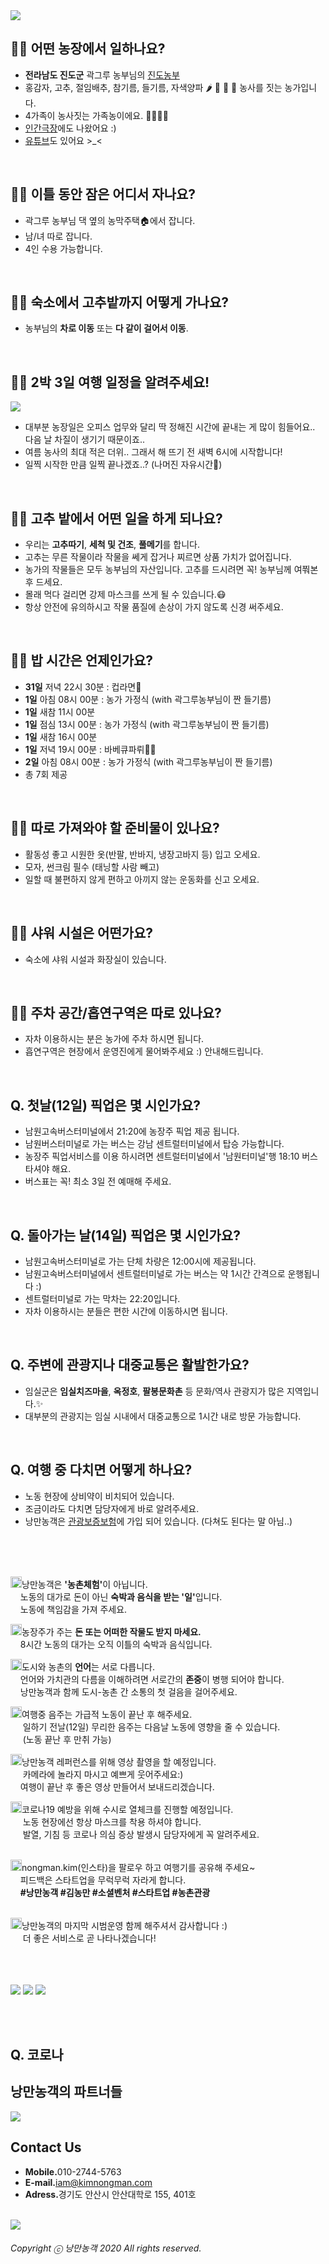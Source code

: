 <img src="https://raw.githubusercontent.com/SUWANKIM/season5/master/hello.png">

<br>

## 👩‍🌾 어떤 농장에서 일하나요? 
- <b>전라남도 진도군</b> 곽그루 농부님의 [진도농부](https://smartstore.naver.com/jindomiss) 
- 홍감자, 고추, 절임배추, 참기름, 들기름, 자색양파 🌶 🧅 🥬 🥔 농사를 짓는 농가입니다.
- 4가족이 농사짓는 가족농이에요. 👨‍👩‍👦‍👦
- [인간극장](http://mylovekbs.kbs.co.kr/index.html?source=mylovekbs&sname=mylovekbs&stype=magazine&contents_id=70000000287406)에도 나왔어요 :) 
- [유튜브](https://www.youtube.com/channel/UCrdArwdOLdNiIVE4lnMZunA)도 있어요 >_<
<br>

## 👩‍🌾 이틀 동안 잠은 어디서 자나요? 
- 곽그루 농부님 댁 옆의 농막주택🏠에서 잡니다.
- 남/녀 따로 잡니다.
- 4인 수용 가능합니다.

<br>

## 👩‍🌾 숙소에서 고추밭까지 어떻게 가나요?
- 농부님의 <b>차로 이동</b> 또는 <b>다 같이 걸어서 이동</b>.

<br>

## 👩‍🌾 2박 3일 여행 일정을 알려주세요!
<img src="https://raw.githubusercontent.com/SUWANKIM/season5/master/processs.png">

- 대부분 농장일은 오피스 업무와 달리 딱 정해진 시간에 끝내는 게 많이 힘들어요.. 다음 날 차질이 생기기 때문이죠..
- 여름 농사의 최대 적은 더위.. 그래서 해 뜨기 전 새벽 6시에 시작합니다!
- 일찍 시작한 만큼 일찍 끝나겠죠..? (나머진 자유시간🧘)

<br>

## 👩‍🌾 고추 밭에서 어떤 일을 하게 되나요?
 
- 우리는 <b>고추따기</b>, <b>세척 및 건조</b>, <b>풀메기</b>를 합니다. 
- 고추는 무른 작물이라 작물을 쎄게 잡거나 찌르면 상품 가치가 없어집니다.
- 농가의 작물들은 모두 농부님의 자산입니다. 고추를 드시려면 꼭! 농부님께 여쭤본 후 드세요.
- 몰래 먹다 걸리면 강제 마스크를 쓰게 될 수 있습니다.😷 
- 항상 안전에 유의하시고 작물 품질에 손상이 가지 않도록 신경 써주세요.

<br>

## 👩‍🌾 밥 시간은 언제인가요? 

- <b>31일</b> 저녁 22시 30분 : 컵라면🍜
- <b>1일</b>  아침 08시 00분 : 농가 가정식 (with 곽그루농부님이 짠 들기름)
- <b>1일</b>  새참 11시 00분
- <b>1일</b>  점심 13시 00분 : 농가 가정식 (with 곽그루농부님이 짠 들기름)
- <b>1일</b>  새참 16시 00분
- <b>1일</b>  저녁 19시 00분 : 바베큐파뤼🍺🥓
- <b>2일</b>  아침 08시 00분 : 농가 가정식 (with 곽그루농부님이 짠 들기름)
- 총 7회 제공

<br>

## 👩‍🌾 따로 가져와야 할 준비물이 있나요?
- 활동성 좋고 시원한 옷(반팔, 반바지, 냉장고바지 등) 입고 오세요.
- 모자, 썬크림 필수 (태닝할 사람 빼고)
- 일할 때 불편하지 않게 편하고 아끼지 않는 운동화를 신고 오세요.

<br>

## 👩‍🌾 샤워 시설은 어떤가요?

- 숙소에 샤워 시설과 화장실이 있습니다.

<br>

## 👩‍🌾 주차 공간/흡연구역은 따로 있나요?
- 자차 이용하시는 분은 농가에 주차 하시면 됩니다.
- 흡연구역은 현장에서 운영진에게 물어봐주세요 :) 안내해드립니다.

<br>

## Q. 첫날(12일) 픽업은 몇 시인가요?

- 남원고속버스터미널에서 21:20에 농장주 픽업 제공 됩니다.
- 남원버스터미널로 가는 버스는 강남 센트럴터미널에서 탑승 가능합니다.
- 농장주 픽업서비스를 이용 하시려면 센트럴터미널에서 '남원터미널'행 18:10 버스 타셔야 해요.
- 버스표는 꼭! 최소 3일 전 예매해 주세요.

<br>

## Q. 돌아가는 날(14일) 픽업은 몇 시인가요?

- 남원고속버스터미널로 가는 단체 차량은 12:00시에 제공됩니다.
- 남원고속버스터미널에서 센트럴터미널로 가는 버스는 약 1시간 간격으로 운행됩니다 :)
- 센트럴터미널로 가는 막차는 22:20입니다.
- 자차 이용하시는 분들은 편한 시간에 이동하시면 됩니다.

<br>

## Q. 주변에 관광지나 대중교통은 활발한가요?

- 임실군은 <b>임실치즈마을</b>, <b>옥정호</b>, <b>팔봉문화촌</b> 등 문화/역사 관광지가 많은 지역입니다.✨
- 대부분의 관광지는 임실 시내에서 대중교통으로 1시간 내로 방문 가능합니다. 

<br>

## Q. 여행 중 다치면 어떻게 하나요?

- 노동 현장에 상비약이 비치되어 있습니다. 
- 조금이라도 다치면 담당자에게 바로 알려주세요.
- 낭만농객은 [관광보증보험](https://raw.githubusercontent.com/SUWANKIM/ReadMe/master/insurance.png)에 가입 되어 있습니다. (다쳐도 된다는 말 아님..)

<br>
<br>
<br>

<p><img src="https://raw.githubusercontent.com/SUWANKIM/ReadMe/master/pin.jpg" alt="라라라" 
        width="18" height="18">낭만농객은 <b>'농촌체험'</b>이 아닙니다. <br>&nbsp;&nbsp;&nbsp;&nbsp;노동의 대가로 돈이 아닌 <b>숙박과 음식을 받는 '일'</b>입니다. <br>&nbsp;&nbsp;&nbsp;&nbsp;노동에 책임감을 가져 주세요.</p>



<p><img src="https://raw.githubusercontent.com/SUWANKIM/ReadMe/master/pin.jpg" alt="라라라" 
        width="18" height="18">농장주가 주는 <b>돈 또는 어떠한 작물도 받지 마세요.</b> <br>&nbsp;&nbsp;&nbsp;&nbsp;8시간 노동의 대가는 오직 이틀의 숙박과 음식입니다.</p>
        


<p><img src="https://raw.githubusercontent.com/SUWANKIM/ReadMe/master/pin.jpg" alt="라라라" 
        width="18" height="18">도시와 농촌의 <b>언어</b>는 서로 다릅니다.<br>&nbsp;&nbsp;&nbsp;&nbsp;언어와 가치관의 다름을 이해하려면 서로간의 <b>존중</b>이 병행 되어야 합니다.<br>&nbsp;&nbsp;&nbsp;&nbsp;낭만농객과 함께 도시-농촌 간 소통의 첫 걸음을 걸어주세요.</p>

<p><img src="https://raw.githubusercontent.com/SUWANKIM/ReadMe/master/pin.jpg" alt="라라라" 
        width="18" height="18">여행중 음주는 가급적 노동이 끝난 후 해주세요. <br>&nbsp;&nbsp;&nbsp;&nbsp; 일하기 전날(12일) 무리한 음주는 다음날 노동에 영향을 줄 수 있습니다. <br>&nbsp;&nbsp;&nbsp;&nbsp; (노동 끝난 후 만취 가능) </p>
        
        
<p><img src="https://raw.githubusercontent.com/SUWANKIM/ReadMe/master/pin.jpg" alt="라라라" 
        width="18" height="18">낭만농객 레퍼런스를 위해 영상 촬영을 할 예정입니다.<br>&nbsp;&nbsp;&nbsp;&nbsp; 카메라에 놀라지 마시고 예쁘게 웃어주세요:) <br>&nbsp;&nbsp;&nbsp;&nbsp;여행이 끝난 후 좋은 영상 만들어서 보내드리겠습니다.</p>
      
        
<p><img src="https://raw.githubusercontent.com/SUWANKIM/ReadMe/master/pin.jpg" alt="라라라" 
        width="18" height="18">코로나19 예방을 위해 수시로 열체크를 진행할 예정입니다.<br>&nbsp;&nbsp;&nbsp;&nbsp; 노동 현장에선 항상 마스크를 착용 하셔야 합니다. <br>&nbsp;&nbsp;&nbsp;&nbsp; 발열, 기침 등 코로나 의심 증상 발생시 담당자에게 꼭 알려주세요. <br>&nbsp;&nbsp;&nbsp;&nbsp;</p>


<p><img src="https://raw.githubusercontent.com/SUWANKIM/ReadMe/master/pin.jpg" alt="라라라" 
       width="18" height="18">nongman.kim(인스타)을 팔로우 하고 여행기를 공유해 주세요~<br>&nbsp;&nbsp;&nbsp;&nbsp;피드백은 스타트업을 무럭무럭 자라게 합니다.<br>&nbsp;&nbsp;&nbsp;&nbsp;<b>#낭만농객 #김농만 #소셜벤처 #스타트업 #농촌관광 </b><br>&nbsp;&nbsp;&nbsp;&nbsp; </p>        

<p><img src="https://raw.githubusercontent.com/SUWANKIM/ReadMe/master/pin.jpg" alt="라라라" 
       width="18" height="18">낭만농객의 마지막 시범운영 함께 해주셔서 감사합니다 :)<br>&nbsp;&nbsp;&nbsp;&nbsp; 더 좋은 서비스로 곧 나타나겠습니다! <br>&nbsp;&nbsp;&nbsp;&nbsp; </p>   

<br>
<br>

<img src="https://raw.githubusercontent.com/SUWANKIM/ReadMe_season4/master/p1.png">
<img src="https://raw.githubusercontent.com/SUWANKIM/ReadMe_season4/master/p2.png">
<img src="https://raw.githubusercontent.com/SUWANKIM/ReadMe_season4/master/p3.png">

<br><br>

## Q. 코로나 


## 낭만농객의 파트너들

<img src="https://raw.githubusercontent.com/SUWANKIM/ReadMe_season4/master/partners.png">

<br>

## Contact Us

- <b>Mobile.</b>010-2744-5763
- <b>E-mail.</b>iam@kimnongman.com
- <b>Adress.</b>경기도 안산시 안산대학로 155, 401호

<br>


<img src="https://raw.githubusercontent.com/SUWANKIM/ReadMe/master/under_pin.png">



<h6>Copyright ⓒ 낭만농객 2020 All rights reserved.</h6>
